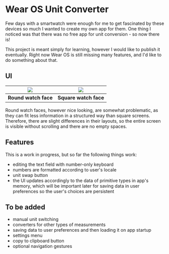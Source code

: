 # Wear OS Unit Converter

Few days with a smartwatch were enough for me to get fascinated by these devices so much I wanted to create my own app for them. One thing I noticed was that there was no free app for unit conversion - so now there is!

This project is meant simply for learning, however I would like to publish it eventually. Right now Wear OS is still missing many features, and I'd like to do something about that.

## UI

![](https://i.imgur.com/8SEyJsr.png)  |  ![](https://i.imgur.com/ftdScmR.png)
:-------------------------:|:-------------------------:
**Round watch face**           |  **Square watch face**

Round watch faces, however nice looking, are somewhat problematic, as they can fit less information in a structured way than square screens. Therefore, there are slight differences in their layouts, so the entire screen is visible without scrolling and there are no empty spaces.

## Features

This is a work in progress, but so far the following things work:

- editing the text field with number-only keyboard
- numbers are formatted according to user's locale
- unit swap button
- the UI updates accordingly to the data of primitive types in app's memory, which will be important later for saving data in user preferences so the user's choices are persistent

## To be added

- manual unit switching
- converters for other types of measurements
- saving data to user preferences and then loading it on app startup
- settings menu
- copy to clipboard button
- optional navigation gestures